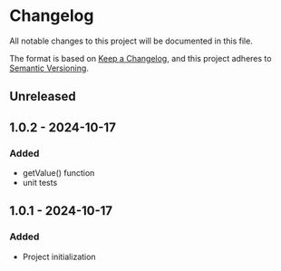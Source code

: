 # Changelog

All notable changes to this project will be documented in this file.

The format is based on [Keep a Changelog](https://keepachangelog.com/en/1.0.0/),
and this project adheres to [Semantic Versioning](https://semver.org/spec/v2.0.0.html).

## Unreleased

## 1.0.2 - 2024-10-17
### Added
- getValue() function
- unit tests

## 1.0.1 - 2024-10-17
### Added
- Project initialization
